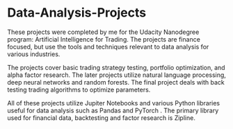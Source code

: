 # Data-Analysis-Projects

These projects were completed by me for the Udacity Nanodegree program: Artificial Intelligence for Trading. The projects are finance focused, but use the tools and techniques relevant to data analysis for various industries.

The projects cover basic trading strategy testing, portfolio optimization, and alpha factor research. The later projects utilize natural language processing, deep neural networks and random forests. The final project deals with back testing trading algorithms to optimize parameters. 

All of these projects utilize Jupiter Notebooks and various Python libraries useful for data analysis such as Pandas and PyTorch . The primary library used for financial data, backtesting and factor research is Zipline. 
